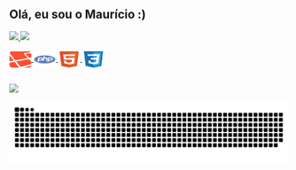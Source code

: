 ## Olá, eu sou o Maurício :)
 <div>
  <a href="https://github.com/mmaumoura">
  <img height="180em" src="https://github-readme-stats.vercel.app/api?username=mmaumoura&show_icons=true&theme=dark&include_all_commits=true&count_private=true"/>
  <img height="180em" src="https://github-readme-stats.vercel.app/api/top-langs/?username=mmaumoura&layout=compact&langs_count=7&theme=dark"/>
</div>
<div style="display: inline_block"><br>
  <img align="center" alt="Mau-Laravel" height="30" width="40" src="https://raw.githubusercontent.com/devicons/devicon/master/icons/laravel/laravel-plain.svg">
  <img align="center" alt="Mau-PHP" height="30" width="40" src="https://raw.githubusercontent.com/devicons/devicon/master/icons/php/php-plain.svg">
  <img align="center" alt="Mau-HTML" height="30" width="40" src="https://raw.githubusercontent.com/devicons/devicon/master/icons/html5/html5-original.svg">
  <img align="center" alt="Mau-CSS" height="30" width="40" src="https://raw.githubusercontent.com/devicons/devicon/master/icons/css3/css3-original.svg">
</div>
  
  ##
<div> 
  <div> 
  <a href="https://www.linkedin.com/in/mmaumoura" target="_blank"><img src="https://img.shields.io/badge/-LinkedIn-%230077B5?style=for-the-badge&logo=linkedin&logoColor=white" target="_blank"></a> 
 
  ![Snake animation](https://github.com/mmaumoura/mmaumoura/blob/output/github-contribution-grid-snake.svg)
 
</div>

</div>
